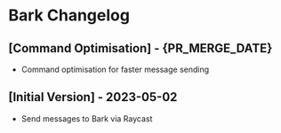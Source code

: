 # Bark Changelog

## [Command Optimisation] - {PR_MERGE_DATE}

- Command optimisation for faster message sending

## [Initial Version] - 2023-05-02

- Send messages to Bark via Raycast
